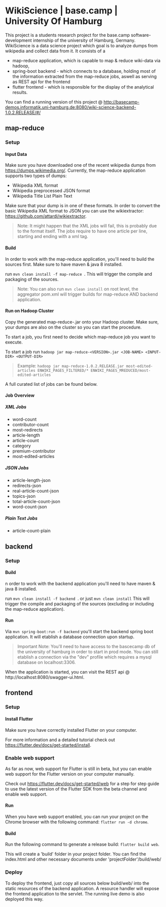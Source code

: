 # WikiScience | base.camp | University Of Hamburg
This project is a students research project for the base.camp software-development internship of the university of Hamburg, Germany.
WikiScience is a data science project which goal is to analyze dumps from wikipedia and collect data from it.
It consists of a 
* map-reduce application, which is capable to map & reduce wiki-data via hadoop, 
* spring-boot backend - which connects to a database, holding most of the information extracted from the map-reduce jobs, aswell as
serving as REST api for the frontend
* flutter frontend - which is responsible for the display of the analytical results.
 
You can find a running version of this project @ http://basecamp-demos.informatik.uni-hamburg.de:8080/wiki-science-backend-1.0.2.RELEASE/#/
## map-reduce
### Setup
#### Input Data
Make sure you have downloaded one of the recent wikipedia dumps from https://dumps.wikimedia.org/.
Currently, the map-reduce application supports two types of dumps:
 * Wikipedia XML format
 * Wikipedia preprocessed JSON format
 * Wikipedia Title List Plain Text

Make sure that your dump is in one of these formats.
In order to convert the basic Wikipedia XML format to JSON you can use the wikiextractor: https://github.com/attardi/wikiextractor.

> Note: It might happen that the XML jobs will fail, this is probably due to the format itself. 
The jobs require to have one article per line, starting and ending with a xml tag.
#### Build
In order to work with the map-reduce application, you'll need to build the sources first.
Make sure to have maven & java 8 installed.

run ```mvn clean install -f map-reduce ```. This will trigger the compile and packaging of the sources.

> Note: You can also run ```mvn clean install``` on root level, the aggregator pom.xml will trigger builds for map-reduce AND backend application.
#### Run on Hadoop Cluster
Copy the generated map-reduce-<VERSION>.jar onto your Hadoop cluster.
Make sure, your dumps are also on the cluster so you can start the procedure.

To start a job, you first need to decide which map-reduce job you want to execute.

To start a job run ```hadoop jar map-reduce-<VERSION>.jar <JOB-NAME> <INPUT-DIR> <OUTPUT-DIR>```

> Example: ```hadoop jar map-reduce-1.0.2.RELEASE.jar most-edited-articles ENWIKI_PAGES_FILTERED/* ENWIKI_PAGES_MREDUCED/most-edited-articles```

A full curated list of jobs can be found below.
#### Job Overview
##### XML Jobs
* word-count
* contributor-count
* most-redirects 
* article-length 
* article-count
* category 
* premium-contributor
* most-edited-articles

##### JSON Jobs
* article-length-json
* redirects-json
* real-article-count-json
* topics-json
* total-article-count-json
* word-count-json

##### Plain Text Jobs
* article-count-plain
## backend
### Setup
#### Build
n order to work with the backend application you'll need to have maven & java 8 installed.

run ```mvn clean install -f backend ```. or just ```mvn clean install``` This will trigger the compile and packaging of the sources (excluding or including the map-reduce application).

#### Run
Via ```mvn spring-boot:run -f backend``` you'll start the backend spring boot application. It will etablish a database connection upon startup.

> Important Note: You'll need to have access to the bascecamp db of the university of hamburg in order to start in prod mode.
> You can still etablish a connection via the "dev" profile which requires a mysql database on localhost:3306.

When the application is started, you can visit the REST api @ http://localhost:8080/swagger-ui.html.
## frontend
### Setup
#### Install Flutter
Make sure you have correctly installed Flutter on your computer.

For more information and a detailed tutorial check out https://flutter.dev/docs/get-started/install.

### Enable web support
As far as now, web support for Flutter is still in beta, but you can enable web support for the Flutter version on your computer manually.

Check out https://flutter.dev/docs/get-started/web for a step for step guide to use the latest version of the Flutter SDK from the beta channel and enable web support.

#### Run
When you have web support enabled, you can run your project on the Chrome browser with the following command: ```flutter run -d chrome```.
#### Build
Run the following command to generate a release build: ```flutter build web```.

This will create a 'build' folder in your project folder. You can find the index.html and other necessary documents under 'projectFolder'/build/web/

### Deploy
To deploy the frontend, just copy all sources below build/web/ into the static resources of the backend application.
A resource handler will expose the frontend application to the servlet. The running live demo is also deployed this way.
